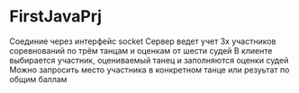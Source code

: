 # FirstJavaPrj
Соединие через интерфейс socket
Сервер ведет учет 3х участников соревнований по трём танцам и оценкам от шести судей
В клиенте выбирается участник, оцениваемый танец и заполняются оценки судей
Можно запросить место участника в конкретном танце или резуьтат по общим баллам